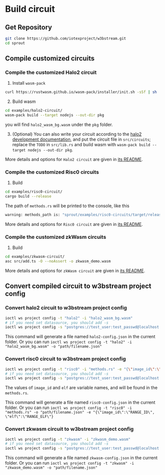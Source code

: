 # Build circuit

## Get Repository
```bash
git clone https://github.com/iotexproject/w3bstream.git
cd sprout
```

## Compile customized circuits

### Compile the customized Halo2 circuit

1. Install `wasm-pack`
```bash
curl https://rustwasm.github.io/wasm-pack/installer/init.sh -sSf | sh
```

2. Build wasm

```bash
cd examples/halo2-circuit/
wasm-pack build --target nodejs --out-dir pkg
```

you will find `halo2_wasm_bg.wasm` under the `pkg` folder.

3. (Optional) You can also write your circuit according to the [halo2 development documentation](https://zcash.github.io/halo2/user/simple-example.html), and put the circuit file in `src/circuits`; replace the `TODO` in `src/lib.rs` and build wasm with `wasm-pack build --target nodejs --out-dir pkg`.

More details and options for `Halo2 circuit` are given in [its README](./examples/halo2-circuit/README.md).

### Compile the customized Risc0 circuits

1. Build

```bash
cd examples/risc0-circuit/
cargo build --release
```

The path of `methods.rs` will be printed to the console, like this  

```bash
warning: methods_path is: "sprout/examples/risc0-circuits/target/release/build/risc0-circuits-5efc4ff59af940ab/out/methods.rs"
```

More details and options for `Risc0 circuit` are given in [its README](./examples/risc0-circuit/README.md).

### Compile the customized zkWasm circuits

1. Build

```bash
cd examples/zkwasm-circuit/
asc src/add.ts -O --noAssert -o zkwasm_demo.wasm
```

More details and options for `zkWasm circuit` are given in [its README](./examples/zkwasm-circuit/README.md).


## Convert compiled circuit to w3bstream project config

### Convert halo2 circuit to w3bstream project config

```bash
ioctl ws project config -t "halo2" -i "halo2_wasm_bg.wasm"
# if you need set datasource, you should add -s 
ioctl ws project config -s "postgres://test_user:test_passwd@localhost:5432/test?sslmode=disable" -t "halo2" -i "halo2_wasm_bg.wasm"
```

This command will generate a file named `halo2-config.json` in the current folder. 
Or you can run `ioctl ws project config -t "halo2" -i "halo2_wasm_bg.wasm" -o "path/filename.json"`

### Convert risc0 circuit to w3bstream project config

```bash
ioctl ws project config -t "risc0" -i "methods.rs" -e "{\"image_id\":\"RANGE_ID\", \"elf\":\"RANGE_ELF\"}"
# if you need set datasource, you should add -s 
ioctl ws project config -s "postgres://test_user:test_passwd@localhost:5432/test?sslmode=disable" -t "risc0" -i "methods.rs" -e "{\"image_id\":\"RANGE_ID\", \"elf\":\"RANGE_ELF\"}"
```
The values of `image_id` and `elf` are variable names, and will be found in the `methods.rs`.

This command will generate a file named `risc0-config.json` in the current folder.
Or you can run `ioctl ws project config -t "risc0" -i "methods.rs" -o "path/filename.json" -e "{\"image_id\":\"RANGE_ID\", \"elf\":\"RANGE_ELF\"}`

### Convert zkwasm circuit to w3bstream project config

```bash
ioctl ws project config -t "zkwasm" -i "zkwasm_demo.wasm"
# if you need set datasource, you should add -s 
ioctl ws project config -s "postgres://test_user:test_passwd@localhost:5432/test?sslmode=disable" -t "zkwasm" -i "zkwasm_demo.wasm"
```

This command will generate a file named `zkwasm-config.json` in the current folder.
Or you can run `ioctl ws project config -t "zkwasm" -i "zkwasm_demo.wasm" -o "path/filename.json"`
